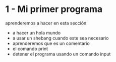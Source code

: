 # 1 - Mi primer programa

aprenderemos a hacer en esta sección:

* a hacer un hola mundo
* a usar un shebang cuando este sea necesario
* aprenderemos que es un comentario
* el comando print 
* detener el programa usando un comando input
